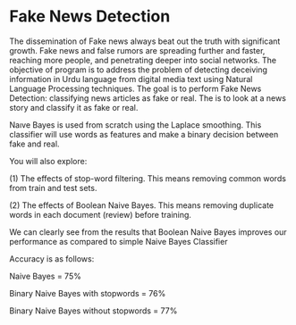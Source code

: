 # Fake News Detection
The dissemination of Fake news always beat out the truth with significant growth. Fake news and false rumors are spreading further and faster, reaching more people, and penetrating deeper into social networks. The objective of program is to address the problem of detecting deceiving information in Urdu language from digital
media text using Natural Language Processing techniques. The goal is to perform Fake News Detection: classifying news articles as fake or real. The is to look at a news story and classify it as fake or real.

Naıve Bayes is used from scratch using the Laplace smoothing. This classifier will use words as features and make a binary decision between fake and real.

You will also explore:

(1) The effects of stop-word filtering. This means removing common words from train and test sets.

(2) The effects of Boolean Naive Bayes. This means removing duplicate words in each document (review) before training.


We can clearly see from the results that Boolean Naive Bayes improves our performance as compared to simple Naive Bayes Classifier

Accuracy is as follows:

Naive Bayes = 75%

Binary Naive Bayes with stopwords = 76%

Binary Naive Bayes without stopwords = 77%
